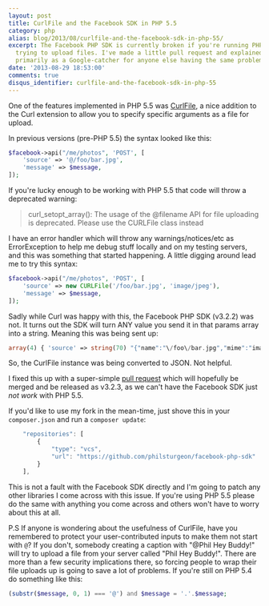 ```yaml
---
layout: post
title: CurlFile and the Facebook SDK in PHP 5.5
category: php
alias: blog/2013/08/curlfile-and-the-facebook-sdk-in-php-55/
excerpt: The Facebook PHP SDK is currently broken if you're running PHP 5.5 and are
  trying to upload files. I've made a little pull request and explained what is happening,
  primarily as a Google-catcher for anyone else having the same problem.
date: '2013-08-29 18:53:00'
comments: true
disqus_identifier: curlfile-and-the-facebook-sdk-in-php-55
---
```


One of the features implemented in PHP 5.5 was [CurlFile](http://us2.php.net/manual/en/class.curlfile.php), a nice addition to the Curl extension to allow you to specify specific arguments as a file for upload.

In previous versions (pre-PHP 5.5) the syntax looked like this:

~~~php
$facebook->api("/me/photos", 'POST', [
    'source' => '@/foo/bar.jpg',
    'message' => $message,
]);
~~~
    
If you're lucky enough to be working with PHP 5.5 that code will throw a deprecated warning:

> curl\_setopt\_array(): The usage of the @filename API for file uploading is deprecated. Please use the CURLFile class instead

I have an error handler which will throw any warnings/notices/etc as ErrorException to help me debug stuff locally and on my testing servers, and this was something that started happening. A little digging around lead me to try this syntax:

~~~php
$facebook->api("/me/photos", 'POST', [
    'source' => new CURLFile('/foo/bar.jpg', 'image/jpeg'),
    'message' => $message,
]);
~~~
    
Sadly while Curl was happy with this, the Facebook PHP SDK (v3.2.2) was not. It turns out the SDK will turn ANY value you send it in that params array into a string. Meaning this was being sent up:

~~~php
array(4) { 'source' => string(70) "{"name":"\/foo\/bar.jpg","mime":"image\/jpeg","postname":""}" 'message' => string(20) "This is another test" 'method' => string(4) "POST" 'access_token' => string(214) "sneakysneaky" }
~~~
    
So, the CurlFile instance was being converted to JSON. Not helpful.

I fixed this up with a super-simple [pull request](https://github.com/facebook/facebook-php-sdk/pull/89) which will hopefully be merged and be released as v3.2.3, as we can't have the Facebook SDK just *not work* with PHP 5.5.

If you'd like to use my fork in the mean-time, just shove this in your `composer.json` and run a `composer update`:

~~~js
    "repositories": [
        {
            "type": "vcs",
            "url": "https://github.com/philsturgeon/facebook-php-sdk"
        }
    ],
~~~

This is not a fault with the Facebook SDK directly and I'm going to patch any other libraries I come across with this issue. If you're using PHP 5.5 please do the same with anything you come across and others won't have to worry about this at all.

P.S If anyone is wondering about the usefulness of CurlFile, have you remembered to protect your user-contributed inputs to make them not start with `@`? If you don't, somebody creating a caption with "@Phil Hey Buddy!" will try to upload a file from your server called "Phil Hey Buddy!". There are more than a few security implications there, so forcing people to wrap their file uploads up is going to save a lot of problems. If you're still on PHP 5.4 do something like this:

~~~php
(substr($message, 0, 1) === '@') and $message = '.'.$message;
~~~
